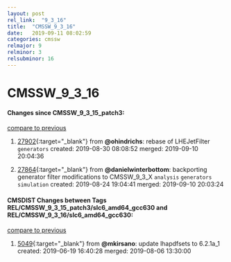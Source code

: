 ```yaml
---
layout: post
rel_link:  "9_3_16"
title:  "CMSSW_9_3_16"
date:   2019-09-11 08:02:59
categories: cmssw
relmajor: 9
relminor: 3
relsubminor: 16
---
```


# CMSSW_9_3_16
#### Changes since CMSSW_9_3_15_patch3:
[compare to previous](https://github.com/cms-sw/cmssw/compare/CMSSW_9_3_15_patch3...CMSSW_9_3_16)



1. [27902](http://github.com/cms-sw/cmssw/pull/27902){:target="_blank"}  from **@ohindrichs**: rebase of LHEJetFilter `generators`  created: 2019-08-30 08:08:52 merged: 2019-09-10 20:04:36



2. [27864](http://github.com/cms-sw/cmssw/pull/27864){:target="_blank"}  from **@danielwinterbottom**: backporting generator filter modifications to CMSSW_9_3_X `analysis`  `generators`  `simulation`  created: 2019-08-24 19:04:41 merged: 2019-09-10 20:03:24



#### CMSDIST Changes between Tags REL/CMSSW_9_3_15_patch3/slc6_amd64_gcc630 and REL/CMSSW_9_3_16/slc6_amd64_gcc630:
[compare to previous](https://github.com/cms-sw/cmsdist/compare/REL/CMSSW_9_3_15_patch3/slc6_amd64_gcc630...REL/CMSSW_9_3_16/slc6_amd64_gcc630)



1. [5049](http://github.com/cms-sw/cmsdist/pull/5049){:target="_blank"}  from **@mkirsano**: update lhapdfsets to 6.2.1a_1 created: 2019-06-19 16:40:28 merged: 2019-08-06 13:30:00
